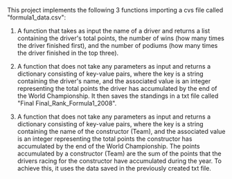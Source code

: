 This project implements the following 3 functions importing a cvs file called "formula1_data.csv":

1) A function that takes as input the name of a driver and returns a list containing the driver's total points, the number of wins (how many times the driver finished first), and the number of podiums (how many times the driver finished in the top three).
   
2) A function that does not take any parameters as input and returns a dictionary consisting of key-value pairs, where the key is a string containing the driver's name, and the associated value is an integer representing the total points the driver has accumulated by the end of the World Championship. It then saves the standings in a txt file called "Final Final_Rank_Formula1_2008".
   


3) A function that does not take any parameters as input and returns a dictionary consisting of key-value pairs, where the key is a string containing the name of the constructor (Team), and the associated value is an integer representing the total points the constructor has accumulated by the end of the World Championship. The points accumulated by a constructor (Team) are the sum of the points that the drivers racing for the constructor have accumulated during the year. To achieve this, it uses the data saved in the previously created txt file.
